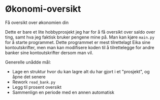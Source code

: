 # Økonomi-oversikt
Få oversikt over økonomien din

Dette er bare et lite hobbyprosjekt jeg har for å få oversikt over saldo over ting, samt hva jeg faktisk bruker pengene mine på. Man kan kjøre `main.py` for å starte programmet. Dette programmet er mest tilrettelagt Eika sine kontoutskrifter, men man kan modifisere koden til å tilrettelegge for andre banker sine kontoutskrifter dersom man vil. 

Generelle unådde mål: 
- Lage en struktur hvor du kan lagre alt du har gjort i et "prosjekt", og åpne det senere
- Rework `read_bank.py`
- Legg til prosent oversikt
- Sammenlign en periode med en annen automatisk
